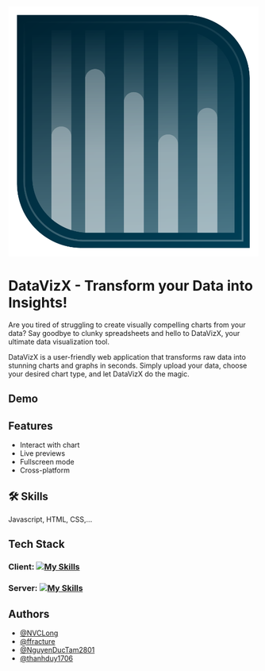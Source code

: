 
![Logo](https://raw.githubusercontent.com/NVCLong/DataVizX/FE_01/frontend/src/images/DataVizX.png)

# DataVizX - Transform your Data into Insights!

Are you tired of struggling to create visually compelling charts from your data? Say goodbye to clunky spreadsheets and hello to DataVizX, your ultimate data visualization tool.

DataVizX is a user-friendly web application that transforms raw data into stunning charts and graphs in seconds. Simply upload your data, choose your desired chart type, and let DataVizX do the magic.

## Demo




## Features

- Interact with chart
- Live previews
- Fullscreen mode
- Cross-platform


## 🛠 Skills
Javascript, HTML, CSS,...


## Tech Stack

### Client: [![My Skills](https://skillicons.dev/icons?i=react,css,tailwind)](https://skillicons.dev)

### Server: [![My Skills](https://skillicons.dev/icons?i=nodejs,express,mongodb)](https://skillicons.dev)



## Authors

- [@NVCLong](https://www.github.com/NVCLong)
- [@ffracture](https://www.github.com/ffracture)
- [@NguyenDucTam2801](https://www.github.com/NguyenDucTam2801)
- [@thanhduy1706](https://www.github.com/thanhduy1706)

